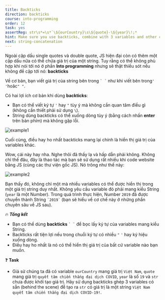 ```yaml
---
title: Backticks
direction: backticks
course: into-programming
order: 12
task: yes
assertReg: str\s*=\s*`\${ourCountry}\s\${quote}-\${year}\!;*
hint: Make sure you use backticks, combine with 3 variables and other characters (like - !).
next: string-concatenation
---
```


Ngoài cặp dấu single quotes và double quote, JS hiện đại còn có thêm một cặp dấu nữa có thể chứa giá trị của một string. Tuy rằng có thể không phù hợp khi nói tới nó ở phần **Into programming** nhưng sẽ thật thiếu sót nếu không đề cập tới nó: **backticks**

Về cơ bản, bạn viết giá trị của string bên trong `` ` ` `` như khi viết bên trong`' '`hoăc`" "`.

Có hai lợi ích cơ bản khi dùng **backticks**:

-   Bạn có thể viết ký tự `'` hay `"` tùy ý mà không cần quan tâm điều gì (không cần thiết phải sử dụng `\`).
-   String dùng backticks có thể xuống dòng tùy ý (bằng cách nhấn **enter** trên bàn phím) mà không gặp lỗi.

![example1](https://firebasestorage.googleapis.com/v0/b/js-for-beginners.appspot.com/o/Task%2012%3A%20Backticks%2Ftask12.png?alt=media&token=d3be465a-ff67-41a0-8b32-561b54c70028)

Cuối cùng, điều hay ho nhất backticks mang lại chính là hiển thị giá trị của variables khác.

Wow, cái này hay nha. Nghe thôi đã thấy lạ và hấp dẫn phải không. Không chỉ thế đâu, đây là thao tác mà bạn sẽ sử dụng rất nhiều khi code website bằng JS (cùng các thư viện gốc JS). Nó trông như thế này:

![example2](https://firebasestorage.googleapis.com/v0/b/js-for-beginners.appspot.com/o/Task%2012%3A%20Backticks%2Ftask12.2.png?alt=media&token=b5be2175-195f-4203-bf86-b4fb94b779e7)

Bạn thấy đó, không chỉ một mà nhiều variables có thể được hiển thị trong một giá trị string duy nhất. Không yêu cầu variable đó phải mang kiểu String (`year` là một Number). Trong quá trình thực hiện, Number `2019` đã được chuyển thành String `` `2019` `` (bạn sẽ hiểu về cơ chế này ở những phần chuyên sâu về JS sau).

🔥 **_Tổng kết_**

-   Bạn có thể dùng **backticks** `` ` ` `` để bọc lấy ký tự của variables mang kiểu String.
-   Backticks rất tiện lợi nếu trong chuỗi ký tự có nhiều `"` `'` hay ký hiệu xuống dòng.
-   Điều hay ho nhất là nó có thể hiển thị giá trị của bất cứ variable nào bạn muốn.

❓ **Task**

-   Giả sử chúng ta đã có variable `ourCountry` mang giá trị `Việt Nam`, `quote` mang giá trị `quyết tâm chiến thắng đại dịch COVID`, `year` là số `19` và `str` chưa được khởi tạo giá trị. Hãy sử dụng backticks ghép 3 variables có sẵn (behind the scene) để tạo ra `str` có giá trị là một string `Việt Nam quyết tâm chiến thắng đại dịch COVID-19!`.
